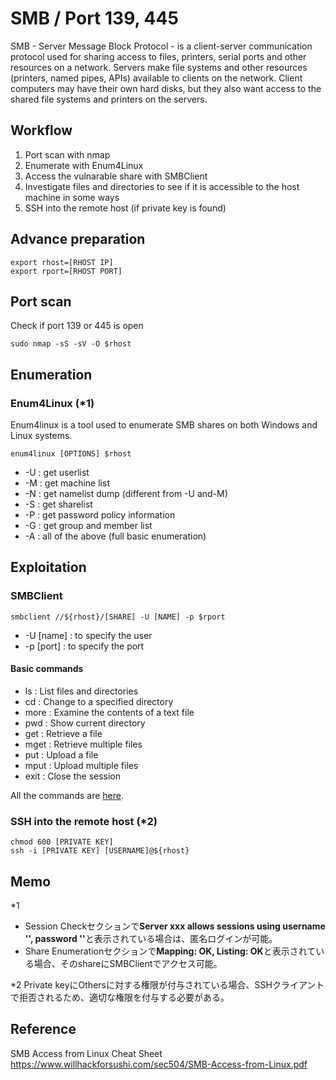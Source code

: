 # SMB / Port 139, 445
SMB - Server Message Block Protocol - is a client-server communication protocol used for sharing access to files, printers, serial ports and other resources on a network. Servers make file systems and other resources (printers, named pipes, APIs) available to clients on the network. Client computers may have their own hard disks, but they also want access to the shared file systems and printers on the servers.

## Workflow
1. Port scan with nmap
2. Enumerate with Enum4Linux
3. Access the vulnarable share with SMBClient  
4. Investigate files and directories to see if it is accessible to the host machine in some ways
5. SSH into the remote host (if private key is found)

## Advance preparation
```
export rhost=[RHOST IP]
export rport=[RHOST PORT]
```

## Port scan
Check if port 139 or 445 is open
```
sudo nmap -sS -sV -O $rhost
```

## Enumeration
### Enum4Linux (*1)
Enum4linux is a tool used to enumerate SMB shares on both Windows and Linux systems. 
```
enum4linux [OPTIONS] $rhost
```

- -U : get userlist
- -M : get machine list
- -N : get namelist dump (different from -U and-M)
- -S : get sharelist
- -P : get password policy information
- -G : get group and member list
- -A : all of the above (full basic enumeration)

## Exploitation
### SMBClient
```
smbclient //${rhost}/[SHARE] -U [NAME] -p $rport  
```

- -U [name] : to specify the user
- -p [port] : to specify the port

#### Basic commands
- ls : List files and directories
- cd : Change to a specified directory
- more : Examine the contents of a text file
- pwd : Show current directory
- get : Retrieve a file
- mget : Retrieve multiple files
- put : Upload a file
- mput : Upload multiple files
- exit : Close the session

All the commands are [here](http://www.samba.gr.jp/project/translation/3.6/htmldocs/manpages-3/smbclient.1.html).

### SSH into the remote host (*2)
```
chmod 600 [PRIVATE KEY]
ssh -i [PRIVATE KEY] [USERNAME]@${rhost}
```

## Memo
*1
- Session Checkセクションで<strong>Server xxx allows sessions using username '', password ''</strong>と表示されている場合は、匿名ログインが可能。
- Share Enumerationセクションで<strong>Mapping: OK, Listing: OK</strong>と表示されている場合、そのshareにSMBClientでアクセス可能。

*2 Private keyにOthersに対する権限が付与されている場合、SSHクライアントで拒否されるため、適切な権限を付与する必要がある。

## Reference

SMB Access from Linux Cheat Sheet  
https://www.willhackforsushi.com/sec504/SMB-Access-from-Linux.pdf

